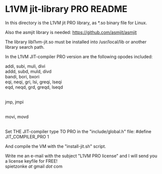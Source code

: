 L1VM jit-library PRO README
===========================
In this directory is the L1VM jit PRO library, as *.so binary file for Linux.

Also the asmjit library is needed: https://github.com/asmjit/asmjit

The library libl1vm-jit.so must be installed into /usr/local/lib or
another library search path.

In the L1VM JIT-compiler PRO version are the following opodes included:

addi, subi, muli, divi <br>
addd, subd, muld, divd <br>
bandi, bori, bxori <br>
eqi, neqi, gri, lsi, greqi, lseqi <br>
eqd, neqd, grd, greqd, lseqd <br><br>

jmp, jmpi <br><br>

movi, movd <br><br>

Set THE JIT-compiler type TO PRO in the "include/global.h" file:
#define JIT_COMPILER_PRO 1

And compile the VM with the "install-jit.sh" script.

Write me an e-mail with the subject "L1VM PRO license" and I will send you a license keyfile for FREE! <br>
spietzonke _at_ gmail _dot_ com
